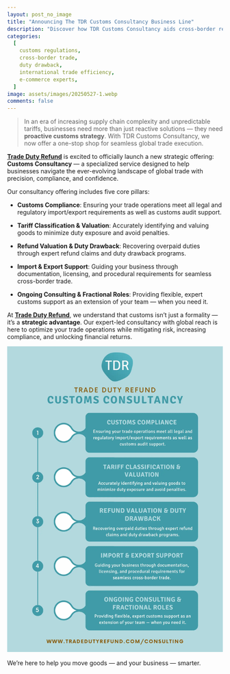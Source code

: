 ```yaml
---
layout: post_no_image
title: "Announcing The TDR Customs Consultancy Business Line"
description: "Discover how TDR Customs Consultancy aids cross-border retailers with duty refunds, compliance, and strategic trade solutions."
categories:
  [
    customs regulations,
    cross-border trade,
    duty drawback,
    international trade efficiency,
    e-commerce experts,
  ]
image: assets/images/20250527-1.webp
comments: false
---
```

> In an era of increasing supply chain complexity and unpredictable tariffs, businesses need more than just reactive solutions — they need **proactive customs strategy**. With TDR Customs Consultancy, we now offer a one-stop shop for seamless global trade execution.

[**Trade Duty Refund**](https://tradedutyrefund.com?utm_source=Blog&utm_medium=Article&utm_campaign=20250527Article) is excited to officially launch a new strategic offering: **Customs Consultancy** — a specialized service designed to help businesses navigate the ever-evolving landscape of global trade with precision, compliance, and confidence.

Our consultancy offering includes five core pillars:

- **Customs Compliance**: Ensuring your trade operations meet all legal and regulatory import/export requirements as well as customs audit support.

- **Tariff Classification & Valuation**: Accurately identifying and valuing goods to minimize duty exposure and avoid penalties.

- **Refund Valuation & Duty Drawback**: Recovering overpaid duties through expert refund claims and duty drawback programs.

- **Import & Export Support**: Guiding your business through documentation, licensing, and procedural requirements for seamless cross-border trade.

- **Ongoing Consulting & Fractional Roles**: Providing flexible, expert customs support as an extension of your team — when you need it.

At [**Trade Duty Refund**](https://tradedutyrefund.com?utm_source=Blog&utm_medium=Article&utm_campaign=20250527Article), we understand that customs isn’t just a formality — it’s a **strategic advantage**. Our expert-led consultancy with global reach is here to optimize your trade operations while mitigating risk, increasing compliance, and unlocking financial returns.

![Image description](/assets/images/20250527-2.webp)


We’re here to help you move goods — and your business — smarter.